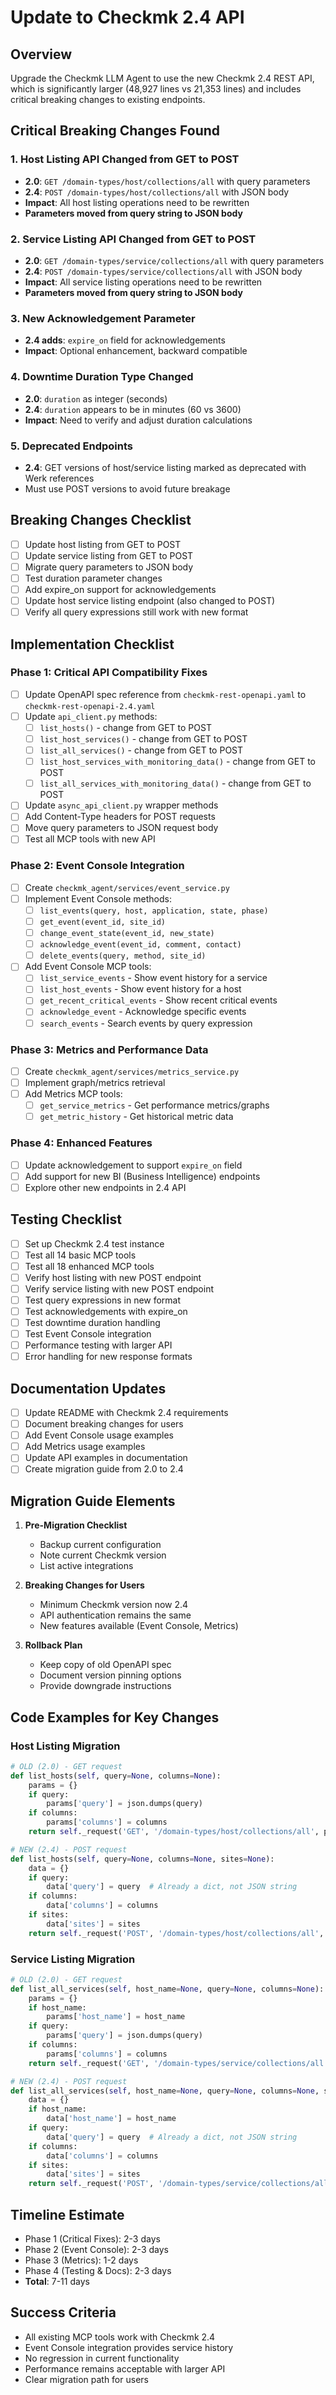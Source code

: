 # Update to Checkmk 2.4 API

## Overview
Upgrade the Checkmk LLM Agent to use the new Checkmk 2.4 REST API, which is significantly larger (48,927 lines vs 21,353 lines) and includes critical breaking changes to existing endpoints.

## Critical Breaking Changes Found

### 1. **Host Listing API Changed from GET to POST**
- **2.0**: `GET /domain-types/host/collections/all` with query parameters
- **2.4**: `POST /domain-types/host/collections/all` with JSON body
- **Impact**: All host listing operations need to be rewritten
- **Parameters moved from query string to JSON body**

### 2. **Service Listing API Changed from GET to POST**
- **2.0**: `GET /domain-types/service/collections/all` with query parameters
- **2.4**: `POST /domain-types/service/collections/all` with JSON body
- **Impact**: All service listing operations need to be rewritten
- **Parameters moved from query string to JSON body**

### 3. **New Acknowledgement Parameter**
- **2.4 adds**: `expire_on` field for acknowledgements
- **Impact**: Optional enhancement, backward compatible

### 4. **Downtime Duration Type Changed**
- **2.0**: `duration` as integer (seconds)
- **2.4**: `duration` appears to be in minutes (60 vs 3600)
- **Impact**: Need to verify and adjust duration calculations

### 5. **Deprecated Endpoints**
- **2.4**: GET versions of host/service listing marked as deprecated with Werk references
- Must use POST versions to avoid future breakage

## Breaking Changes Checklist
- [ ] Update host listing from GET to POST
- [ ] Update service listing from GET to POST  
- [ ] Migrate query parameters to JSON body
- [ ] Test duration parameter changes
- [ ] Add expire_on support for acknowledgements
- [ ] Update host service listing endpoint (also changed to POST)
- [ ] Verify all query expressions still work with new format

## Implementation Checklist

### Phase 1: Critical API Compatibility Fixes
- [ ] Update OpenAPI spec reference from `checkmk-rest-openapi.yaml` to `checkmk-rest-openapi-2.4.yaml`
- [ ] Update `api_client.py` methods:
  - [ ] `list_hosts()` - change from GET to POST
  - [ ] `list_host_services()` - change from GET to POST  
  - [ ] `list_all_services()` - change from GET to POST
  - [ ] `list_host_services_with_monitoring_data()` - change from GET to POST
  - [ ] `list_all_services_with_monitoring_data()` - change from GET to POST
- [ ] Update `async_api_client.py` wrapper methods
- [ ] Add Content-Type headers for POST requests
- [ ] Move query parameters to JSON request body
- [ ] Test all MCP tools with new API

### Phase 2: Event Console Integration
- [ ] Create `checkmk_agent/services/event_service.py`
- [ ] Implement Event Console methods:
  - [ ] `list_events(query, host, application, state, phase)`
  - [ ] `get_event(event_id, site_id)`
  - [ ] `change_event_state(event_id, new_state)`
  - [ ] `acknowledge_event(event_id, comment, contact)`
  - [ ] `delete_events(query, method, site_id)`
- [ ] Add Event Console MCP tools:
  - [ ] `list_service_events` - Show event history for a service
  - [ ] `list_host_events` - Show event history for a host  
  - [ ] `get_recent_critical_events` - Show recent critical events
  - [ ] `acknowledge_event` - Acknowledge specific events
  - [ ] `search_events` - Search events by query expression

### Phase 3: Metrics and Performance Data
- [ ] Create `checkmk_agent/services/metrics_service.py`
- [ ] Implement graph/metrics retrieval
- [ ] Add Metrics MCP tools:
  - [ ] `get_service_metrics` - Get performance metrics/graphs
  - [ ] `get_metric_history` - Get historical metric data

### Phase 4: Enhanced Features
- [ ] Update acknowledgement to support `expire_on` field
- [ ] Add support for new BI (Business Intelligence) endpoints
- [ ] Explore other new endpoints in 2.4 API

## Testing Checklist
- [ ] Set up Checkmk 2.4 test instance
- [ ] Test all 14 basic MCP tools
- [ ] Test all 18 enhanced MCP tools
- [ ] Verify host listing with new POST endpoint
- [ ] Verify service listing with new POST endpoint
- [ ] Test query expressions in new format
- [ ] Test acknowledgements with expire_on
- [ ] Test downtime duration handling
- [ ] Test Event Console integration
- [ ] Performance testing with larger API
- [ ] Error handling for new response formats

## Documentation Updates
- [ ] Update README with Checkmk 2.4 requirements
- [ ] Document breaking changes for users
- [ ] Add Event Console usage examples
- [ ] Add Metrics usage examples
- [ ] Update API examples in documentation
- [ ] Create migration guide from 2.0 to 2.4

## Migration Guide Elements
1. **Pre-Migration Checklist**
   - Backup current configuration
   - Note current Checkmk version
   - List active integrations

2. **Breaking Changes for Users**
   - Minimum Checkmk version now 2.4
   - API authentication remains the same
   - New features available (Event Console, Metrics)

3. **Rollback Plan**
   - Keep copy of old OpenAPI spec
   - Document version pinning options
   - Provide downgrade instructions

## Code Examples for Key Changes

### Host Listing Migration
```python
# OLD (2.0) - GET request
def list_hosts(self, query=None, columns=None):
    params = {}
    if query:
        params['query'] = json.dumps(query)
    if columns:
        params['columns'] = columns
    return self._request('GET', '/domain-types/host/collections/all', params=params)

# NEW (2.4) - POST request
def list_hosts(self, query=None, columns=None, sites=None):
    data = {}
    if query:
        data['query'] = query  # Already a dict, not JSON string
    if columns:
        data['columns'] = columns
    if sites:
        data['sites'] = sites
    return self._request('POST', '/domain-types/host/collections/all', json=data)
```

### Service Listing Migration
```python
# OLD (2.0) - GET request
def list_all_services(self, host_name=None, query=None, columns=None):
    params = {}
    if host_name:
        params['host_name'] = host_name
    if query:
        params['query'] = json.dumps(query)
    if columns:
        params['columns'] = columns
    return self._request('GET', '/domain-types/service/collections/all', params=params)

# NEW (2.4) - POST request  
def list_all_services(self, host_name=None, query=None, columns=None, sites=None):
    data = {}
    if host_name:
        data['host_name'] = host_name
    if query:
        data['query'] = query  # Already a dict, not JSON string
    if columns:
        data['columns'] = columns
    if sites:
        data['sites'] = sites
    return self._request('POST', '/domain-types/service/collections/all', json=data)
```

## Timeline Estimate
- Phase 1 (Critical Fixes): 2-3 days
- Phase 2 (Event Console): 2-3 days
- Phase 3 (Metrics): 1-2 days
- Phase 4 (Testing & Docs): 2-3 days
- **Total**: 7-11 days

## Success Criteria
- All existing MCP tools work with Checkmk 2.4
- Event Console integration provides service history
- No regression in current functionality
- Performance remains acceptable with larger API
- Clear migration path for users